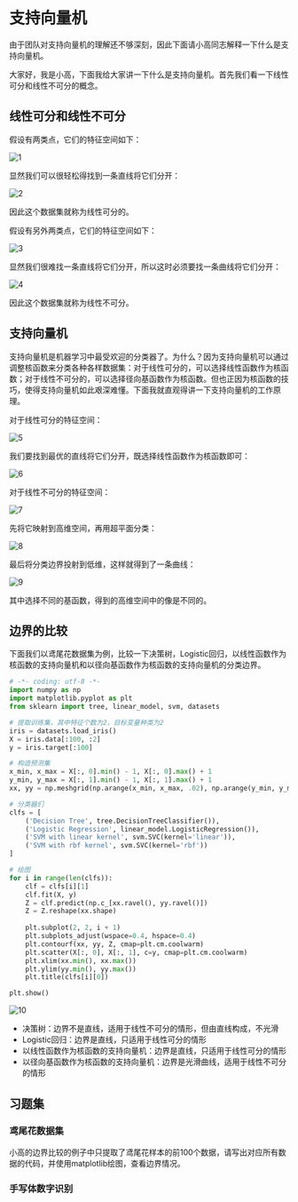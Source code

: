 # 支持向量机

由于团队对支持向量机的理解还不够深刻，因此下面请小高同志解释一下什么是支持向量机。

大家好，我是小高，下面我给大家讲一下什么是支持向量机。首先我们看一下线性可分和线性不可分的概念。

## 线性可分和线性不可分

假设有两类点，它们的特征空间如下：

![1](https://github.com/im-iron-man/data-analysis/blob/master/%E6%9C%BA%E5%99%A8%E5%AD%A6%E4%B9%A0/5/image/1.png)

显然我们可以很轻松得找到一条直线将它们分开：

![2](https://github.com/im-iron-man/data-analysis/blob/master/%E6%9C%BA%E5%99%A8%E5%AD%A6%E4%B9%A0/5/image/2.png)

因此这个数据集就称为线性可分的。

假设有另外两类点，它们的特征空间如下：

![3](https://github.com/im-iron-man/data-analysis/blob/master/%E6%9C%BA%E5%99%A8%E5%AD%A6%E4%B9%A0/5/image/3.png)

显然我们很难找一条直线将它们分开，所以这时必须要找一条曲线将它们分开：

![4](https://github.com/im-iron-man/data-analysis/blob/master/%E6%9C%BA%E5%99%A8%E5%AD%A6%E4%B9%A0/5/image/4.png)

因此这个数据集就称为线性不可分。

## 支持向量机

支持向量机是机器学习中最受欢迎的分类器了。为什么？因为支持向量机可以通过调整核函数来分类各种各样数据集：对于线性可分的，可以选择线性函数作为核函数；对于线性不可分的，可以选择径向基函数作为核函数。但也正因为核函数的技巧，使得支持向量机如此艰深难懂。下面我就直观得讲一下支持向量机的工作原理。

对于线性可分的特征空间：

![5](https://github.com/im-iron-man/data-analysis/blob/master/%E6%9C%BA%E5%99%A8%E5%AD%A6%E4%B9%A0/5/image/1.png)

我们要找到最优的直线将它们分开，既选择线性函数作为核函数即可：

![6](https://github.com/im-iron-man/data-analysis/blob/master/%E6%9C%BA%E5%99%A8%E5%AD%A6%E4%B9%A0/5/image/2.png)

对于线性不可分的特征空间：

![7](https://github.com/im-iron-man/data-analysis/blob/master/%E6%9C%BA%E5%99%A8%E5%AD%A6%E4%B9%A0/5/image/3.png)

先将它映射到高维空间，再用超平面分类：

![8](https://github.com/im-iron-man/data-analysis/blob/master/%E6%9C%BA%E5%99%A8%E5%AD%A6%E4%B9%A0/5/image/5.png)

最后将分类边界投射到低维，这样就得到了一条曲线：

![9](https://github.com/im-iron-man/data-analysis/blob/master/%E6%9C%BA%E5%99%A8%E5%AD%A6%E4%B9%A0/5/image/4.png)

其中选择不同的基函数，得到的高维空间中的像是不同的。

## 边界的比较

下面我们以鸢尾花数据集为例，比较一下决策树，Logistic回归，以线性函数作为核函数的支持向量机和以径向基函数作为核函数的支持向量机的分类边界。

```python
# -*- coding: utf-8 -*-
import numpy as np
import matplotlib.pyplot as plt
from sklearn import tree, linear_model, svm, datasets

# 提取训练集，其中特征个数为2，目标变量种类为2
iris = datasets.load_iris()
X = iris.data[:100, :2]
y = iris.target[:100]

# 构造预测集 
x_min, x_max = X[:, 0].min() - 1, X[:, 0].max() + 1
y_min, y_max = X[:, 1].min() - 1, X[:, 1].max() + 1
xx, yy = np.meshgrid(np.arange(x_min, x_max, .02), np.arange(y_min, y_max, .02))

# 分类器们
clfs = [
    ('Decision Tree', tree.DecisionTreeClassifier()),
    ('Logistic Regression', linear_model.LogisticRegression()),
    ('SVM with linear kernel', svm.SVC(kernel='linear')),
    ('SVM with rbf kernel', svm.SVC(kernel='rbf'))
]

# 绘图
for i in range(len(clfs)):
    clf = clfs[i][1]
    clf.fit(X, y)
    Z = clf.predict(np.c_[xx.ravel(), yy.ravel()])
    Z = Z.reshape(xx.shape)
    
    plt.subplot(2, 2, i + 1)
    plt.subplots_adjust(wspace=0.4, hspace=0.4)
    plt.contourf(xx, yy, Z, cmap=plt.cm.coolwarm)
    plt.scatter(X[:, 0], X[:, 1], c=y, cmap=plt.cm.coolwarm)
    plt.xlim(xx.min(), xx.max())
    plt.ylim(yy.min(), yy.max())
    plt.title(clfs[i][0])

plt.show()
```

![10](https://github.com/im-iron-man/data-analysis/blob/master/%E6%9C%BA%E5%99%A8%E5%AD%A6%E4%B9%A0/5/image/6.png)

- 决策树：边界不是直线，适用于线性不可分的情形，但由直线构成，不光滑
- Logistic回归：边界是直线，只适用于线性可分的情形
- 以线性函数作为核函数的支持向量机：边界是直线，只适用于线性可分的情形
- 以径向基函数作为核函数的支持向量机：边界是光滑曲线，适用于线性不可分的情形

## 习题集

### 鸢尾花数据集

小高的边界比较的例子中只提取了鸢尾花样本的前100个数据，请写出对应所有数据的代码，并使用matplotlib绘图，查看边界情况。

### 手写体数字识别